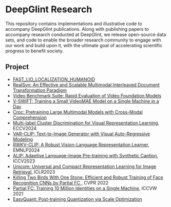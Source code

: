 # DeepGlint Research 
This repository contains implementations and illustrative code to accompany DeepGlint publications. Along with publishing papers to accompany research conducted at DeepGlint, we release open-source data sets, and code to enable the broader research community to engage with our work and build upon it, with the ultimate goal of accelerating scientific progress to benefit society. 


## Project
* [FAST_LIO_LOCALIZATION_HUMANOID](https://github.com/deepglint/FAST_LIO_LOCALIZATION_HUMANOID)
* [RealSyn: An Effective and Scalable Multimodal Interleaved Document Transformation Paradigm](https://github.com/deepglint/RealSyn)
* [Video Benchmark Suite: Rapid Evaluation of Video Foundation Models](https://github.com/deepglint/Video_Benchmark_Suite)
* [V-SWIFT: Training a Small VideoMAE Model on a Single Machine in a Day](https://github.com/deepglint/V-SWIFT)
* [Croc: Pretraining Large Multimodal Models with Cross-Modal Comprehension](https://github.com/deepglint/Croc)
* [Multi-label Cluster Discrimination for Visual Representation Learning](https://github.com/deepglint/unicom), ECCV2024
* [VAR-CLIP: Text-to-Image Generator with Visual Auto-Regressive Modeling](https://github.com/daixiangzi/VAR-CLIP)
* [RWKV-CLIP: A Robust Vision-Language Representation Learner](https://github.com/deepglint/RWKV-CLIP), EMNLP2024
* [ALIP: Adaptive Language-Image Pre-training with Synthetic Caption](https://github.com/deepglint/ALIP), ICCV2023
* [Unicom: Universal and Compact Representation Learning for Image Retrieval](https://github.com/deepglint/unicom), ICLR2023
* [Killing Two Birds With One Stone: Efficient and Robust Training of Face Recognition CNNs by Partial FC ](https://github.com/deepinsight/insightface/tree/master/recognition/partial_fc), CVPR 2022
* [Partial FC: Training 10 Million Identities on a Single Machine](https://github.com/deepinsight/insightface/tree/master/recognition/partial_fc), ICCVW 2021
* [EasyQuant: Post-training Quantization via Scale Optimization](https://github.com/deepglint/EasyQuant)


<!--

**Here are some ideas to get you started:**

🙋‍♀️ A short introduction - what is your organization all about?
🌈 Contribution guidelines - how can the community get involved?
👩‍💻 Useful resources - where can the community find your docs? Is there anything else the community should know?
🍿 Fun facts - what does your team eat for breakfast?
🧙 Remember, you can do mighty things with the power of [Markdown](https://docs.github.com/github/writing-on-github/getting-started-with-writing-and-formatting-on-github/basic-writing-and-formatting-syntax)
-->
